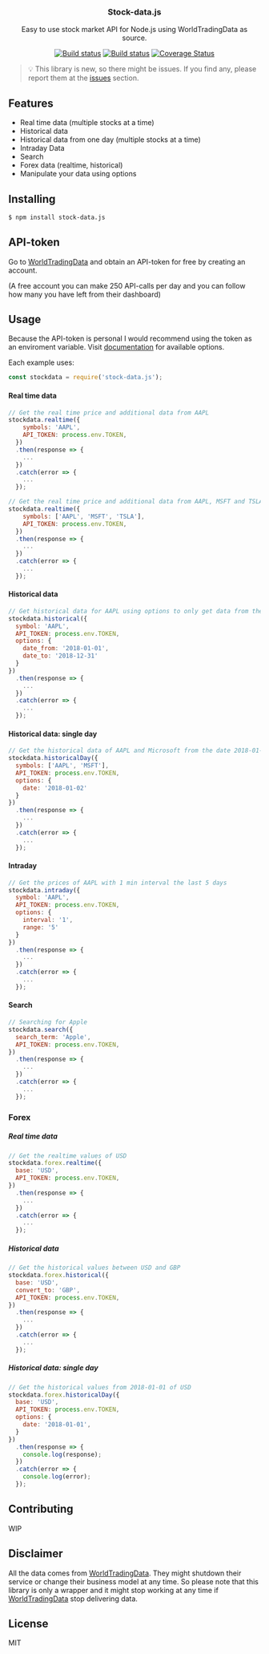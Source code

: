 <h3 align='center'>Stock-data.js</h3>
<p align="center">
  Easy to use stock market API for Node.js using WorldTradingData as source.
</p>

<p align="center">
  <a href='https://www.npmjs.com/package/stock-data.js'><img src='https://img.shields.io/npm/v/stock-data.js.svg' alt='Build status' /></a>
  <a href='https://travis-ci.com/davidsoederberg/stock-data'><img src='https://travis-ci.com/davidsoederberg/stock-data.js.svg' alt='Build status' /></a>
  <a href='https://coveralls.io/github/davidsoederberg/stock-data.js'><img src='https://coveralls.io/repos/github/davidsoederberg/stock-data.js/badge.svg' alt='Coverage Status' /></a>
</p>


> :bulb: This library is new, so there might be issues. If you find any, please report them at the
[issues](https://github.com/davidsoederberg/stock-data.js/issues) section.

## Features

- Real time data (multiple stocks at a time)
- Historical data 
- Historical data from one day (multiple stocks at a time)
- Intraday Data
- Search
- Forex data (realtime, historical)
- Manipulate your data using options

## Installing

```bash
$ npm install stock-data.js
```
## API-token

Go to [WorldTradingData](https://www.worldtradingdata.com/) and obtain an API-token for free by creating an account.

(A free account you can make 250 API-calls per day and you can follow how many you have left from their dashboard)

## Usage

Because the API-token is personal I would recommend using the token as an enviroment variable.
Visit [documentation](https://www.worldtradingdata.com/documentation) for available options.

Each example uses:
```js
const stockdata = require('stock-data.js');
```
#### Real time data

```js
// Get the real time price and additional data from AAPL
stockdata.realtime({
    symbols: 'AAPL',
    API_TOKEN: process.env.TOKEN,
  })
  .then(response => {
    ...
  })
  .catch(error => {
    ...
  });
```

```js
// Get the real time price and additional data from AAPL, MSFT and TSLA
stockdata.realtime({
    symbols: ['AAPL', 'MSFT', 'TSLA'],
    API_TOKEN: process.env.TOKEN,
  })
  .then(response => {
    ...
  })
  .catch(error => {
    ...
  });
```
#### Historical data

```js
// Get historical data for AAPL using options to only get data from the year 2018
stockdata.historical({
  symbol: 'AAPL',
  API_TOKEN: process.env.TOKEN,
  options: {
    date_from: '2018-01-01',
    date_to: '2018-12-31'
  }
})
  .then(response => {
    ...
  })
  .catch(error => {
    ...
  });
```
#### Historical data: single day

```js
// Get the historical data of AAPL and Microsoft from the date 2018-01-02
stockdata.historicalDay({
  symbols: ['AAPL', 'MSFT'],
  API_TOKEN: process.env.TOKEN,
  options: {
    date: '2018-01-02'
  }
})
  .then(response => {
    ...
  })
  .catch(error => {
    ...
  });
```
#### Intraday

```js
// Get the prices of AAPL with 1 min interval the last 5 days
stockdata.intraday({
  symbol: 'AAPL',
  API_TOKEN: process.env.TOKEN,
  options: {
    interval: '1',
    range: '5'
  }
})
  .then(response => {
    ...
  })
  .catch(error => {
    ...
  });
```

#### Search

```js
// Searching for Apple
stockdata.search({
  search_term: 'Apple',
  API_TOKEN: process.env.TOKEN,
})
  .then(response => {
    ...
  })
  .catch(error => {
    ...
  });
```

### Forex

##### Real time data

```js
// Get the realtime values of USD
stockdata.forex.realtime({
  base: 'USD',
  API_TOKEN: process.env.TOKEN,
})
  .then(response => {
    ...
  })
  .catch(error => {
    ...
  });
```
##### Historical data

```js
// Get the historical values between USD and GBP
stockdata.forex.historical({
  base: 'USD',
  convert_to: 'GBP',
  API_TOKEN: process.env.TOKEN,
})
  .then(response => {
    ...
  })
  .catch(error => {
    ...
  });
```
##### Historical data: single day

```js
// Get the historical values from 2018-01-01 of USD
stockdata.forex.historicalDay({
  base: 'USD',
  API_TOKEN: process.env.TOKEN,
  options: {
    date: '2018-01-01',
  }
})
  .then(response => {
    console.log(response);
  })
  .catch(error => {
    console.log(error);
  });
```
## Contributing

WIP

## Disclaimer

All the data comes from [WorldTradingData](https://www.worldtradingdata.com/). They might shutdown their service or change their business model at any time. So please note that this library is only a wrapper and it might stop working at any time if [WorldTradingData](https://www.worldtradingdata.com/) stop delivering data.

## License

MIT
